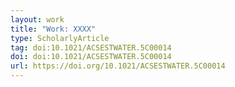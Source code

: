 ```yaml
---
layout: work
title: "Work: XXXX"
type: ScholarlyArticle
tag: doi:10.1021/ACSESTWATER.5C00014
doi: doi:10.1021/ACSESTWATER.5C00014
url: https://doi.org/10.1021/ACSESTWATER.5C00014
---
```

